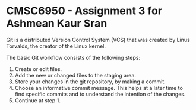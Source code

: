 # CMSC6950 - Assignment 3 for Ashmean Kaur Sran

Git is a distributed Version Control System (VCS) that was created by
Linus Torvalds, the creator of the Linux kernel. 

The basic Git workflow consists of the following steps: 

1. Create or edit files.
2. Add the new or changed files to the staging area.
3. Store your changes in the git repository, by making a commit.
4. Choose an informative commit message. This helps at a later time to find
   specific commits and to understand the intention of the changes.
5. Continue at step 1. 

